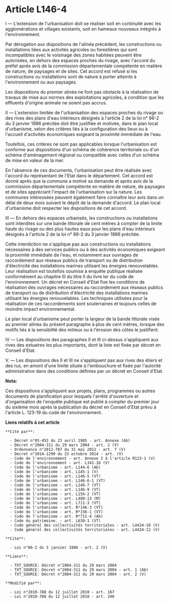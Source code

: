 # Article L146-4

I ― L'extension de l'urbanisation doit se réaliser soit en continuité avec les agglomérations et villages existants, soit en
hameaux nouveaux intégrés à l'environnement. 

Par dérogation aux dispositions de l'alinéa précédent, les constructions ou installations liées aux activités agricoles ou
forestières qui sont incompatibles avec le voisinage des zones habitées peuvent être autorisées, en dehors des espaces
proches du rivage, avec l'accord du préfet après avis de la commission départementale compétente en matière de nature, de
paysages et de sites. Cet accord est refusé si les constructions ou installations sont de nature à porter atteinte à
l'environnement ou aux paysages. 

Les dispositions du premier alinéa ne font pas obstacle à la réalisation de travaux de mise aux normes des exploitations
agricoles, à condition que les effluents d'origine animale ne soient pas accrus. 

II ― L'extension limitée de l'urbanisation des espaces proches du rivage ou des rives des plans d'eau intérieurs désignés à
l'article 2 de la loi n° 86-2 du 3 janvier 1986 précitée doit être justifiée et motivée, dans le plan local d'urbanisme,
selon des critères liés à la configuration des lieux ou à l'accueil d'activités économiques exigeant la proximité immédiate
de l'eau. 

Toutefois, ces critères ne sont pas applicables lorsque l'urbanisation est conforme aux dispositions d'un schéma de cohérence
territoriale ou d'un schéma d'aménagement régional ou compatible avec celles d'un schéma de mise en valeur de la mer. 

En l'absence de ces documents, l'urbanisation peut être réalisée avec l'accord du représentant de l'Etat dans le département.
Cet accord est donné après que la commune a motivé sa demande et après avis de la commission départementale compétente en
matière de nature, de paysages et de sites appréciant l'impact de l'urbanisation sur la nature. Les communes intéressées
peuvent également faire connaître leur avis dans un délai de deux mois suivant le dépôt de la demande d'accord. Le plan local
d'urbanisme doit respecter les dispositions de cet accord. 

III ― En dehors des espaces urbanisés, les constructions ou installations sont interdites sur une bande littorale de cent
mètres à compter de la limite haute du rivage ou des plus hautes eaux pour les plans d'eau intérieurs désignés à l'article 2
de la loi n° 86-2 du 3 janvier 1986 précitée. 

Cette interdiction ne s'applique pas aux constructions ou installations nécessaires à des services publics ou à des activités
économiques exigeant la proximité immédiate de l'eau, et notamment aux ouvrages de raccordement aux réseaux publics de
transport ou de distribution d'électricité des installations marines utilisant les énergies renouvelables. Leur réalisation
est toutefois soumise à enquête publique réalisée conformément au chapitre III du titre II du livre Ier du code de
l'environnement. Un décret en Conseil d'Etat fixe les conditions de réalisation des ouvrages nécessaires au raccordement aux
réseaux publics de transport ou de distribution d'électricité des installations marines utilisant les énergies renouvelables.
Les techniques utilisées pour la réalisation de ces raccordements sont souterraines et toujours celles de moindre impact
environnemental. 

Le plan local d'urbanisme peut porter la largeur de la bande littorale visée au premier alinéa du présent paragraphe à plus
de cent mètres, lorsque des motifs liés à la sensibilité des milieux ou à l'érosion des côtes le justifient. 

IV ― Les dispositions des paragraphes II et III ci-dessus s'appliquent aux rives des estuaires les plus importants, dont la
liste est fixée par décret en Conseil d'Etat. 

V. ― Les dispositions des II et III ne s'appliquent pas aux rives des étiers et des rus, en amont d'une limite située à
l'embouchure et fixée par l'autorité administrative dans des conditions définies par un décret en Conseil d'Etat.

**Nota:**

Ces dispositions s'appliquent aux projets, plans, programmes ou autres documents de planification pour lesquels l'arrêté
d'ouverture et d'organisation de l'enquête publique est publié à compter du premier jour du sixième mois après la publication
du décret en Conseil d'Etat prévu à l'article L. 123-19 du code de l'environnement.

**Liens relatifs à cet article**

	**Cité par**:

	  - Décret n°85-453 du 23 avril 1985 - art. Annexe (Ab)
	  - Décret n°2004-311 du 29 mars 2004 - art. 2 (V)
	  - Ordonnance n°2012-787 du 31 mai 2012 - art. 7 (V)
	  - Décret n°2014-1299 du 23 octobre 2014 - art. (V)
	  - Code de l'environnement - art. Annexe I à l'article R123-1 (V)
	  - Code de l'environnement - art. L341-16 (V)
	  - Code de l'urbanisme - art. L144-6 (Ab)
	  - Code de l'urbanisme - art. L145-1 (V)
	  - Code de l'urbanisme - art. L146-5 (VT)
	  - Code de l'urbanisme - art. L146-6-1 (VT)
	  - Code de l'urbanisme - art. L146-7 (VT)
	  - Code de l'urbanisme - art. L146-9 (VT)
	  - Code de l'urbanisme - art. L156-2 (VT)
	  - Code de l'urbanisme - art. L480-13 (M)
	  - Code de l'urbanisme - art. L711-3 (VT)
	  - Code de l'urbanisme - art. R*146-3 (VT)
	  - Code de l'urbanisme - art. R*156-1 (VT)
	  - Code de l'urbanisme - art. R*711-4 (Ab)
	  - Code du patrimoine. - art. L630-1 (VT)
	  - Code général des collectivités territoriales - art. L4424-10 (V)
	  - Code général des collectivités territoriales - art. L4424-12 (V)

	**Cite**:

	  - Loi n°86-2 du 3 janvier 1986 - art. 2 (V)

	**Liens**:

	  - TXT_SOURCE: Décret n°2004-311 du 29 mars 2004
	  - TXT_SOURCE: Décret n°2004-311 du 29 mars 2004 - art. 1 (Ab)
	  - TXT_SOURCE: Décret n°2004-311 du 29 mars 2004 - art. 2 (V)

	**Modifié par**:

	  - Loi n°2010-788 du 12 juillet 2010 - art. 167
	  - Loi n°2010-788 du 12 juillet 2010 - art. 240
